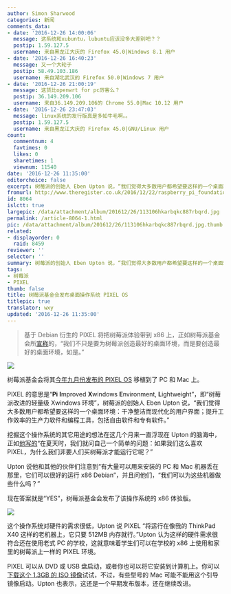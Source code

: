 ```yaml
---
author: Simon Sharwood
categories: 新闻
comments_data:
- date: '2016-12-26 14:00:06'
  message: 这系统和xubuntu，lubuntu应该没多大差别吧？？
  postip: 1.59.127.5
  username: 来自黑龙江大庆的 Firefox 45.0|Windows 8.1 用户
- date: '2016-12-26 16:40:23'
  message: 又一个大轮子
  postip: 58.49.103.186
  username: 来自湖北武汉的 Firefox 50.0|Windows 7 用户
- date: '2016-12-26 21:00:19'
  message: 这货比openwrt for pc厉害么？
  postip: 36.149.209.106
  username: 来自36.149.209.106的 Chrome 55.0|Mac 10.12 用户
- date: '2016-12-26 23:47:03'
  message: linux系统的发行版真是多如牛毛啊。。
  postip: 1.59.127.5
  username: 来自黑龙江大庆的 Firefox 45.0|GNU/Linux 用户
count:
  commentnum: 4
  favtimes: 0
  likes: 0
  sharetimes: 1
  viewnum: 11540
date: '2016-12-26 11:35:00'
editorchoice: false
excerpt: 树莓派的创始人 Eben Upton 说，“我们觉得大多数用户都希望要这样的一个桌面环境：干净整洁而现代化的用户界面；提升工作效率的生产力软件和编程工具，包括自由软件和专有软件。”
fromurl: http://www.theregister.co.uk/2016/12/22/raspberry_pi_foundation_releases_operating_system_for_pcs_macs/
id: 8064
islctt: true
largepic: /data/attachment/album/201612/26/113106hkarbqkc887rbqrd.jpg
permalink: /article-8064-1.html
pic: /data/attachment/album/201612/26/113106hkarbqkc887rbqrd.jpg.thumb.jpg
related:
- displayorder: 0
  raid: 8459
reviewer: ''
selector: ''
summary: 树莓派的创始人 Eben Upton 说，“我们觉得大多数用户都希望要这样的一个桌面环境：干净整洁而现代化的用户界面；提升工作效率的生产力软件和编程工具，包括自由软件和专有软件。”
tags:
- 树莓派
- PIXEL
thumb: false
title: 树莓派基金会发布桌面操作系统 PIXEL OS
titlepic: true
translator: wxy
updated: '2016-12-26 11:35:00'
---
```



> 
> 基于 Debian 衍生的 PIXEL 将把树莓派体验带到 x86 上，正如树莓派基金会所[宣称](https://www.raspberrypi.org/blog/pixel-pc-mac/)的，“我们不只是要为树莓派创造最好的桌面环境，而是要创造最好的桌面环境，如是。”
> 
> 
> 


![](/data/attachment/album/201612/26/113106hkarbqkc887rbqrd.jpg)


树莓派基金会将其[今年九月份发布的 PIXEL OS](http://www.theregister.co.uk/2016/09/28/raspberry_pi_adds_pixel_eye_candy_to_desktop_to_please_users/) 移植到了 PC 和 Mac 上。


PIXEL 的意思是“**Pi** **I**mproved **X**windows **E**nvironment, **L**ightweight”，即“树莓派改进的轻量级 Xwindows 环境”，树莓派的创始人 Eben Upton 说，“我们觉得大多数用户都希望要这样的一个桌面环境：干净整洁而现代化的用户界面；提升工作效率的生产力软件和编程工具，包括自由软件和专有软件。”


挖掘这个操作系统的其它用途的想法在这几个月来一直浮现在 Upton 的脑海中，正如[他写的](https://www.raspberrypi.org/blog/pixel-pc-mac/)“在夏天时，我们就问自己一个简单的问题：如果我们这么喜欢 PIXEL，为什么我们非要人们买树莓派才能运行它呢？”


Upton 说他和其他的伙伴们注意到“有大量可以用来安装的 PC 和 Mac 机器丢在那里，它们可以很好的运行 x86 Debian”，并且问他们，“我们可以为这些机器做些什么吗？”


现在答案就是“YES”，树莓派基金会发布了该操作系统的 x86 体验版。


![](/data/attachment/album/201612/26/113349nkc590k9t5cmkp5t.jpg)


这个操作系统对硬件的需求很低，Upton 说 PIXEL “将运行在像我的 ThinkPad X40 这样的老机器上，它只要 512MB 内存就行。”Upton 认为这样的硬件需求很符合还在使用老式 PC 的学校，这就意味着学生们可以在学校的 x86 上使用和家里的树莓派上一样的 PIXEL 环境。


PIXEL 可以从 DVD 或 USB 盘启动，或者你也可以将它安装到计算机上。你可以[下载这个 1.3GB 的 ISO 镜像](http://downloads.raspberrypi.org/pixel_x86/images/pixel_x86-2016-12-13/2016-12-13-pixel-x86-jessie.iso)试试，不过，有些型号的 Mac 可能不能用这个引导镜像启动。Upton 也表示，这还是一个早期发布版本，还在继续改进。